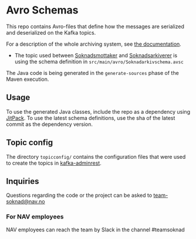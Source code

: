 # Avro Schemas
This repo contains Avro-files that define how the messages are serialized and deserialized on the Kafka topics.

For a description of the whole archiving system, see [the documentation](https://github.com/navikt/archiving-infrastructure/wiki).

- The topic used between [Soknadsmottaker](https://github.com/navikt/soknadsmottaker) and [Soknadsarkiverer](https://github.com/navikt/soknadsarkiverer) is using the schema definition in `src/main/avro/Soknadarkivschema.avsc`

The Java code is being generated in the `generate-sources` phase of the Maven execution.

## Usage
To use the generated Java classes, include the repo as a dependency using [JitPack](https://jitpack.io/#navikt/soknadarkiv-schema/89a9c7a). To use the latest schema definitions, use the sha of the latest commit as the dependency version.

## Topic config
The directory `topicconfig/` contains the configuration files that were used to create the topics in [kafka-adminrest](https://kafka-adminrest.nais.preprod.local/api/v1/).


## Inquiries
Questions regarding the code or the project can be asked to [team-soknad@nav.no](mailto:team-soknad@nav.no)

### For NAV employees
NAV employees can reach the team by Slack in the channel #teamsoknad
